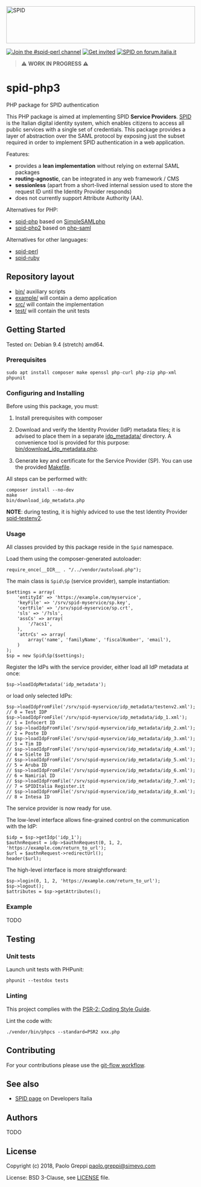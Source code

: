 <img src="https://github.com/italia/spid-graphics/blob/master/spid-logos/spid-logo-b-lb.png" alt="SPID" data-canonical-src="https://github.com/italia/spid-graphics/blob/master/spid-logos/spid-logo-b-lb.png" width="500" height="98" />

[![Join the #spid-perl channel](https://img.shields.io/badge/Slack%20channel-%23spid--perl-blue.svg?logo=slack)](https://developersitalia.slack.com/messages/C7ESTMQDQ)
[![Get invited](https://slack.developers.italia.it/badge.svg)](https://slack.developers.italia.it/)
[![SPID on forum.italia.it](https://img.shields.io/badge/Forum-SPID-blue.svg)](https://forum.italia.it/c/spid)

> ⚠️ **WORK IN PROGRESS** ⚠️

# spid-php3
PHP package for SPID authentication

This PHP package is aimed at implementing SPID **Service Providers**. [SPID](https://www.spid.gov.it/) is the Italian digital identity system, which enables citizens to access all public services with a single set of credentials. This package provides a layer of abstraction over the SAML protocol by exposing just the subset required in order to implement SPID authentication in a web application.

Features:
- provides a **lean implementation** without relying on external SAML packages
- **routing-agnostic**, can be integrated in any web framework / CMS
- **sessionless** (apart from a short-lived internal session used to store the request ID until the Identity Provider responds)
- does not currently support Attribute Authority (AA).

Alternatives for PHP:
- [spid-php](https://github.com/italia/spid-php) based on [SimpleSAMLphp](https://simplesamlphp.org/)
- [spid-php2](https://github.com/simevo/spid-php2) based on [php-saml](https://github.com/onelogin/php-saml)

Alternatives for other languages:
- [spid-perl](https://github.com/italia/spid-perl)
- [spid-ruby](https://github.com/italia/spid-ruby)

## Repository layout

* [bin/](bin/) auxiliary scripts
* [example/](example/) will contain a demo application
* [src/](src/) will contain the implementation
* [test/](test/) will contain the unit tests

## Getting Started

Tested on: Debian 9.4 (stretch) amd64.

### Prerequisites

```
sudo apt install composer make openssl php-curl php-zip php-xml phpunit
```

### Configuring and Installing

Before using this package, you must:

1. Install prerequisites with composer

2. Download and verify the Identity Provider (IdP) metadata files; it is advised to place them in a separate [idp_metadata/](example/idp_metadata/) directory. A convenience tool is provided for this purpose: [bin/download_idp_metadata.php](bin/download_idp_metadata.php).

3. Generate key and certificate for the Service Provider (SP). You can use the provided [Makefile](Makefile).

All steps can be performed with:
```
composer install --no-dev
make
bin/download_idp_metadata.php
```

**NOTE**: during testing, it is highly adviced to use the test Identity Provider [spid-testenv2](https://github.com/italia/spid-testenv2).

### Usage

All classes provided by this package reside in the `Spid` namespace.

Load them using the composer-generated autoloader:
```
require_once(__DIR__ . "/../vendor/autoload.php");
```

The main class is `Spid\Sp` (service provider), sample instantiation:

```
$settings = array(
    'entityId' => 'https://example.com/myservice',
    'keyFile' => '/srv/spid-myservice/sp.key',
    'certFile' => '/srv/spid-myservice/sp.crt',
    'sls' => '/?sls',
    'assCs' => array(
        '/?acs1',
    ),
    'attrCs' => array(
        array('name', 'familyName', 'fiscalNumber', 'email'),
    )
);
$sp = new Spid\Sp($settings);
```

Register the IdPs with the service provider, either load all IdP metadata at once:
```
$sp->loadIdpMetadata('idp_metadata');
```
or load only selected IdPs:
```
$sp->loadIdpFromFile('/srv/spid-myservice/idp_metadata/testenv2.xml'); // 0 = Test IDP
$sp->loadIdpFromFile('/srv/spid-myservice/idp_metadata/idp_1.xml');    // 1 = Infocert ID
// $sp->loadIdpFromFile('/srv/spid-myservice/idp_metadata/idp_2.xml');    // 2 = Poste ID
// $sp->loadIdpFromFile('/srv/spid-myservice/idp_metadata/idp_3.xml');    // 3 = Tim ID
// $sp->loadIdpFromFile('/srv/spid-myservice/idp_metadata/idp_4.xml');    // 4 = Sielte ID
// $sp->loadIdpFromFile('/srv/spid-myservice/idp_metadata/idp_5.xml');    // 5 = Aruba ID
// $sp->loadIdpFromFile('/srv/spid-myservice/idp_metadata/idp_6.xml');    // 6 = Namirial ID
// $sp->loadIdpFromFile('/srv/spid-myservice/idp_metadata/idp_7.xml');    // 7 = SPIDItalia Register.it
// $sp->loadIdpFromFile('/srv/spid-myservice/idp_metadata/idp_8.xml');    // 8 = Intesa ID

```

The service provider is now ready for use.

The low-level interface allows fine-grained control on the communication with the IdP:
```
$idp = $sp->getIdp('idp_1');
$authnRequest = idp->$authnRequest(0, 1, 2, 'https://example.com/return_to_url');
$url = $authnRequest->redirectUrl();
header($url);
```

The high-level interface is more straightforward:
```
$sp->login(0, 1, 2, 'https://example.com/return_to_url');
$sp->logout();
$attributes = $sp->getAttributes();
```

### Example

TODO

## Testing

### Unit tests

Launch unit tests with PHPunit:
```
phpunit --testdox tests
```

### Linting

This project complies with the [PSR-2: Coding Style Guide](https://www.php-fig.org/psr/psr-2/).

Lint the code with:
```
./vendor/bin/phpcs --standard=PSR2 xxx.php
```

## Contributing

For your contributions please use the [git-flow workflow](https://danielkummer.github.io/git-flow-cheatsheet/).

## See also

* [SPID page](https://developers.italia.it/it/spid) on Developers Italia

## Authors

TODO

## License

Copyright (c) 2018, Paolo Greppi <paolo.greppi@simevo.com>

License: BSD 3-Clause, see [LICENSE](LICENSE) file.
